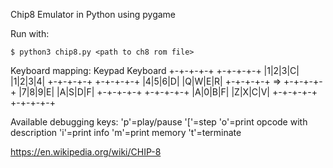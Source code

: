 Chip8 Emulator in Python using pygame

Run with:
```
$ python3 chip8.py <path to ch8 rom file>
```

Keyboard mapping:
Keypad             Keyboard
+-+-+-+-+          +-+-+-+-+
|1|2|3|C|          |1|2|3|4|
+-+-+-+-+          +-+-+-+-+
|4|5|6|D|          |Q|W|E|R|
+-+-+-+-+    =>    +-+-+-+-+
|7|8|9|E|          |A|S|D|F|
+-+-+-+-+          +-+-+-+-+
|A|0|B|F|          |Z|X|C|V|
+-+-+-+-+          +-+-+-+-+

Available debugging keys:
'p'=play/pause
'['=step
'o'=print opcode with description
'i'=print info
'm'=print memory
't'=terminate

https://en.wikipedia.org/wiki/CHIP-8
